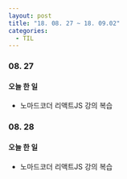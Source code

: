 ```yaml
---
layout: post
title: "18. 08. 27 ~ 18. 09.02"
categories:
  - TIL
---
```


### 08. 27
#### 오늘 한 일
- 노마드코더 리액트JS 강의 복습

### 08. 28
#### 오늘 한 일
- 노마드코더 리액트JS 강의 복습
